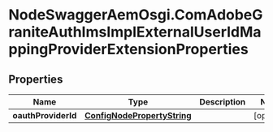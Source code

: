 # NodeSwaggerAemOsgi.ComAdobeGraniteAuthImsImplExternalUserIdMappingProviderExtensionProperties

## Properties

Name | Type | Description | Notes
------------ | ------------- | ------------- | -------------
**oauthProviderId** | [**ConfigNodePropertyString**](ConfigNodePropertyString.md) |  | [optional] 


